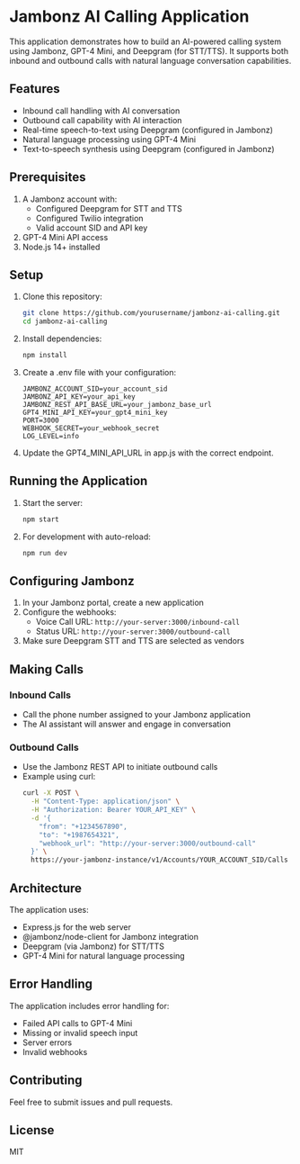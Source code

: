 # Jambonz AI Calling Application

This application demonstrates how to build an AI-powered calling system using Jambonz, GPT-4 Mini, and Deepgram (for STT/TTS). It supports both inbound and outbound calls with natural language conversation capabilities.

## Features

- Inbound call handling with AI conversation
- Outbound call capability with AI interaction
- Real-time speech-to-text using Deepgram (configured in Jambonz)
- Natural language processing using GPT-4 Mini
- Text-to-speech synthesis using Deepgram (configured in Jambonz)

## Prerequisites

1. A Jambonz account with:
   - Configured Deepgram for STT and TTS
   - Configured Twilio integration
   - Valid account SID and API key
2. GPT-4 Mini API access
3. Node.js 14+ installed

## Setup

1. Clone this repository:
   ```bash
   git clone https://github.com/yourusername/jambonz-ai-calling.git
   cd jambonz-ai-calling
   ```

2. Install dependencies:
   ```bash
   npm install
   ```

3. Create a .env file with your configuration:
   ```
   JAMBONZ_ACCOUNT_SID=your_account_sid
   JAMBONZ_API_KEY=your_api_key
   JAMBONZ_REST_API_BASE_URL=your_jambonz_base_url
   GPT4_MINI_API_KEY=your_gpt4_mini_key
   PORT=3000
   WEBHOOK_SECRET=your_webhook_secret
   LOG_LEVEL=info
   ```

4. Update the GPT4_MINI_API_URL in app.js with the correct endpoint.

## Running the Application

1. Start the server:
   ```bash
   npm start
   ```

2. For development with auto-reload:
   ```bash
   npm run dev
   ```

## Configuring Jambonz

1. In your Jambonz portal, create a new application
2. Configure the webhooks:
   - Voice Call URL: `http://your-server:3000/inbound-call`
   - Status URL: `http://your-server:3000/outbound-call`
3. Make sure Deepgram STT and TTS are selected as vendors

## Making Calls

### Inbound Calls
- Call the phone number assigned to your Jambonz application
- The AI assistant will answer and engage in conversation

### Outbound Calls
- Use the Jambonz REST API to initiate outbound calls
- Example using curl:
  ```bash
  curl -X POST \
    -H "Content-Type: application/json" \
    -H "Authorization: Bearer YOUR_API_KEY" \
    -d '{
      "from": "+1234567890",
      "to": "+1987654321",
      "webhook_url": "http://your-server:3000/outbound-call"
    }' \
    https://your-jambonz-instance/v1/Accounts/YOUR_ACCOUNT_SID/Calls
  ```

## Architecture

The application uses:
- Express.js for the web server
- @jambonz/node-client for Jambonz integration
- Deepgram (via Jambonz) for STT/TTS
- GPT-4 Mini for natural language processing

## Error Handling

The application includes error handling for:
- Failed API calls to GPT-4 Mini
- Missing or invalid speech input
- Server errors
- Invalid webhooks

## Contributing

Feel free to submit issues and pull requests.

## License

MIT 